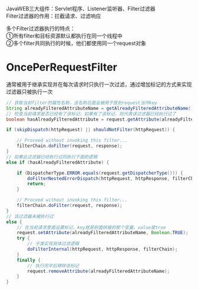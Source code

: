 JavaWEB三大组件：Servlet程序、Listener监听器、Filter过滤器  
Filter过滤器的作用：拦截请求、过滤响应  


多个Filter过滤器执行的特点：  
①所有filter和目标资源默认都执行在同一个线程中  
②多个filter共同执行的时候，他们都使用同一个request对象  

# OncePerRequestFilter
通常被用于继承实现并在每次请求时只执行一次过滤，通过增加标记的方式来实现过滤器只被执行一次
```java
// 获取当前filter的属性名称，该名称后面会被用于放到request当作key
String alreadyFilteredAttributeName = getAlreadyFilteredAttributeName();
// 检查当前请求是否已经有了该标记，如果有了该标记，则代表该过滤器已经执行过了
boolean hasAlreadyFilteredAttribute = request.getAttribute(alreadyFilteredAttributeName) != null;

if (skipDispatch(httpRequest) || shouldNotFilter(httpRequest)) {

	// Proceed without invoking this filter...
	filterChain.doFilter(request, response);
}
// 如果此过滤器已经执行过则执行下面的逻辑
else if (hasAlreadyFilteredAttribute) {

	if (DispatcherType.ERROR.equals(request.getDispatcherType())) {
		doFilterNestedErrorDispatch(httpRequest, httpResponse, filterChain);
		return;
	}

	// Proceed without invoking this filter...
	filterChain.doFilter(request, response);
}
// 该过滤器未被执行过
else {
    // 在当前请求里面设置标记，key就是前面拼接的那个变量，value是true
	request.setAttribute(alreadyFilteredAttributeName, Boolean.TRUE);
	try {
        // 子类实现具体过滤逻辑
		doFilterInternal(httpRequest, httpResponse, filterChain);
	}
	finally {
        // 执行完毕后移除该标记
		request.removeAttribute(alreadyFilteredAttributeName);
	}
}
```